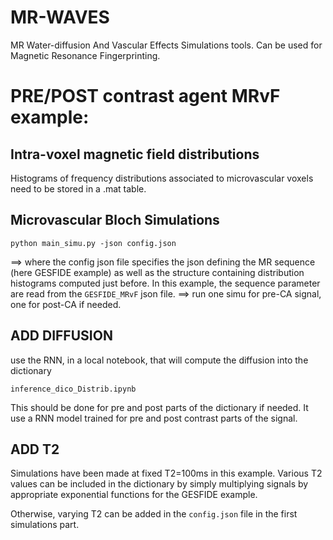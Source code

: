 # MR-WAVES
MR Water-diffusion And Vascular Effects Simulations tools. Can be used for Magnetic Resonance Fingerprinting.

# PRE/POST contrast agent MRvF example:
## Intra-voxel magnetic field distributions

Histograms of frequency distributions associated to microvascular voxels need to be stored in a .mat table.

## Microvascular Bloch Simulations
```
python main_simu.py -json config.json
```
==> where the config json file specifies the json defining the MR sequence (here GESFIDE example) as well as the structure containing distribution histograms computed just before.
In this example, the sequence parameter are read from the `GESFIDE_MRvF` json file. 
==> run one simu for pre-CA signal, one for post-CA if needed.

## ADD DIFFUSION
use the RNN, in a local notebook, that will compute the diffusion into the dictionary
```
inference_dico_Distrib.ipynb
```
This should be done for pre and post parts of the dictionary if needed. It use a RNN model trained for pre and post contrast parts of the signal. 

## ADD T2
Simulations have been made at fixed T2=100ms in this example. Various T2 values can be included in the dictionary by simply multiplying signals by appropriate exponential functions for the GESFIDE example. 

Otherwise, varying T2 can be added in the `config.json` file in the first simulations part.


